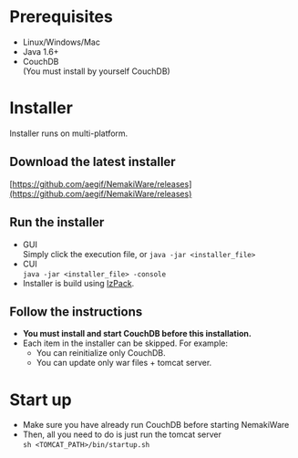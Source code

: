 # Prerequisites
* Linux/Windows/Mac
* Java 1.6+
* CouchDB<br>
  (You must install by yourself CouchDB)

# Installer
Installer runs on multi-platform.  

## Download the latest installer  
[https://github.com/aegif/NemakiWare/releases](https://github.com/aegif/NemakiWare/releases)
## Run the installer
  - GUI  
    Simply click the execution file, or `java -jar <installer_file>`  
  - CUI  
    `java -jar <installer_file> -console`  
  - Installer is build using [IzPack](http://izpack.org/).  
## Follow the instructions
  - **You must install and start CouchDB before this installation.**  
  - Each item in the installer can be skipped. For example:  
    - You can reinitialize only CouchDB.  
    - You can update only war files + tomcat server.  

# Start up
- Make sure you have already run CouchDB before starting NemakiWare
- Then, all you need to do is just run the tomcat server  
  `sh <TOMCAT_PATH>/bin/startup.sh`